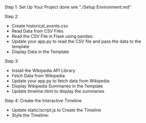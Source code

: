 Step 1: Set Up Your Project
done see "./Setup Environment.md"

Step 2: 
- Create historical_events.csv
- Read Data from CSV Files
- Read the CSV File in Flask using pandas:
- Update your app.py to read the CSV file and pass the data to the template
- Display Data in the Template

Step 3:
- Install the Wikipedia API Library
- Fetch Data from Wikipedia
- Update your app.py to fetch data from Wikipedia
- Display Wikipedia Summaries in the Template
- Update timeline.html to display the summaries

Step 4: Create the Interactive Timeline
- Update static/script.js to Create the Timeline
- Style the Timeline:
